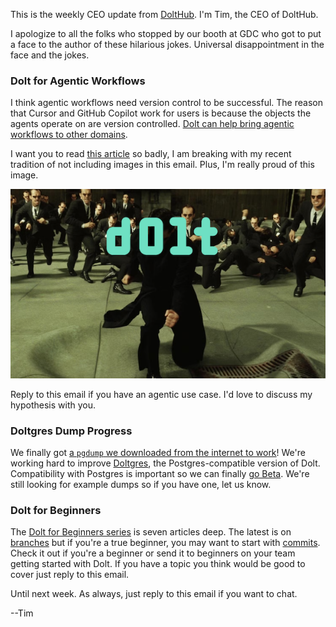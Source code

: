 This is the weekly CEO update from [DoltHub](https://www.dolthub.com/). I'm Tim, the CEO of DoltHub. 

I apologize to all the folks who stopped by our booth at GDC who got to put a face to the author of these hilarious jokes. Universal disappointment in the face and the jokes.

### Dolt for Agentic Workflows

I think agentic workflows need version control to be successful. The reason that Cursor and GitHub Copilot work for users is because the objects the agents operate on are version controlled. [Dolt can help bring agentic workflows to other domains](https://www.dolthub.com/blog/2025-03-17-dolt-agentic-workflows/). 

I want you to read [this article](https://www.dolthub.com/blog/2025-03-17-dolt-agentic-workflows/) so badly, I am breaking with my recent tradition of not including images in this email. Plus, I'm really proud of this image.

[![Dolt Agents](../images/dolt-agents.png)](https://www.dolthub.com/blog/2025-03-17-dolt-agentic-workflows/)

Reply to this email if you have an agentic use case. I'd love to discuss my hypothesis with you.

### Doltgres Dump Progress

We finally got [a `pgdump` we downloaded from the internet to work](https://www.dolthub.com/blog/2025-03-20-getting-pgdumps-working/)! We're working hard to improve [Doltgres](https://github.com/dolthub/doltgresql), the Postgres-compatible version of Dolt. Compatibility with Postgres is important so we can finally [go Beta](https://www.dolthub.com/blog/2024-08-06-doltgres-beta/). We're still looking for example dumps so if you have one, let us know.

### Dolt for Beginners

The [Dolt for Beginners series](https://www.dolthub.com/blog/?q=beginners) is seven articles deep. The latest is on [branches](https://www.dolthub.com/blog/2025-03-10-dolt-basics-branches/) but if you're a true beginner, you may want to start with [commits](https://www.dolthub.com/blog/2025-03-03-dolt-basics-commits/). Check it out if you're a beginner or send it to beginners on your team getting started with Dolt. If you have a topic you think would be good to cover just reply to this email.

Until next week. As always, just reply to this email if you want to chat.

--Tim